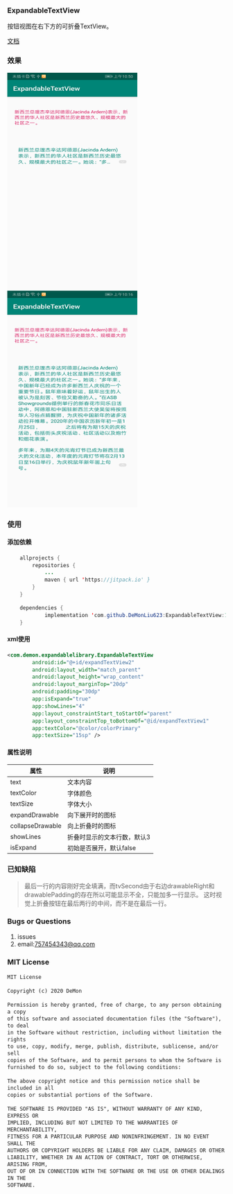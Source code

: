 ### ExpandableTextView

按钮视图在右下方的可折叠TextView。


[文档](https://demon.blog.csdn.net/article/details/104060142)

### 效果
<img src="https://raw.githubusercontent.com/DeMonLiu623/ExpandableTextView/master/img/device-2020-01-21-105005.png" alt="xxx" height="500" width="300"><img src="https://raw.githubusercontent.com/DeMonLiu623/ExpandableTextView/master/img/device-2020-01-21-101650.png" alt="xxx" height="500" width="300">

### 使用

#### 添加依赖
```java
	allprojects {
		repositories {
			...
			maven { url 'https://jitpack.io' }
		}
	}


```

```java
	dependencies {
	        implementation 'com.github.DeMonLiu623:ExpandableTextView:1.0'
	}
```

#### xml使用

```xml
<com.demon.expandablelibrary.ExpandableTextView
        android:id="@+id/expandTextView2"
        android:layout_width="match_parent"
        android:layout_height="wrap_content"
        android:layout_marginTop="20dp"
        android:padding="30dp"
        app:isExpand="true"
        app:showLines="4"
        app:layout_constraintStart_toStartOf="parent"
        app:layout_constraintTop_toBottomOf="@id/expandTextView1"
        app:textColor="@color/colorPrimary"
        app:textSize="15sp" />
```


#### 属性说明

|属性|说明|
|--|--|
|text|文本内容|
|textColor|字体颜色|
|textSize|字体大小|
|expandDrawable|向下展开时的图标|
|collapseDrawable|向上折叠时的图标|
|showLines|折叠时显示的文本行数，默认3|
|isExpand|初始是否展开，默认false|


### 已知缺陷

>最后一行的内容刚好完全填满，而tvSecond由于右边drawableRight和drawablePadding的存在所以可能显示不全，只能加多一行显示。
>这时视觉上折叠按钮在最后两行的中间，而不是在最后一行。


### Bugs or Questions

1. issues
2. email:757454343@qq.com

### MIT License

```
MIT License

Copyright (c) 2020 DeMon

Permission is hereby granted, free of charge, to any person obtaining a copy
of this software and associated documentation files (the "Software"), to deal
in the Software without restriction, including without limitation the rights
to use, copy, modify, merge, publish, distribute, sublicense, and/or sell
copies of the Software, and to permit persons to whom the Software is
furnished to do so, subject to the following conditions:

The above copyright notice and this permission notice shall be included in all
copies or substantial portions of the Software.

THE SOFTWARE IS PROVIDED "AS IS", WITHOUT WARRANTY OF ANY KIND, EXPRESS OR
IMPLIED, INCLUDING BUT NOT LIMITED TO THE WARRANTIES OF MERCHANTABILITY,
FITNESS FOR A PARTICULAR PURPOSE AND NONINFRINGEMENT. IN NO EVENT SHALL THE
AUTHORS OR COPYRIGHT HOLDERS BE LIABLE FOR ANY CLAIM, DAMAGES OR OTHER
LIABILITY, WHETHER IN AN ACTION OF CONTRACT, TORT OR OTHERWISE, ARISING FROM,
OUT OF OR IN CONNECTION WITH THE SOFTWARE OR THE USE OR OTHER DEALINGS IN THE
SOFTWARE.
```